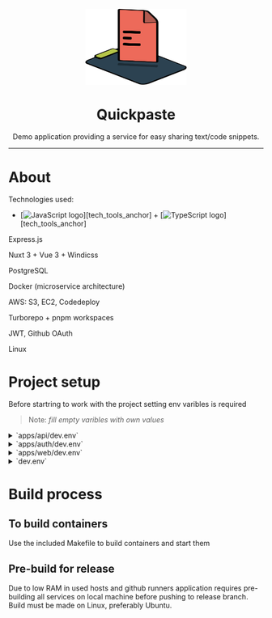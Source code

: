 <p align="center" >
    <img src="./apps/web/src/assets/quickpase-icon.svg" width="200px">
    <h1 align="center">Quickpaste</h1>
</p>

<p align="center">
Demo application providing a service for easy sharing text/code snippets.
</p>

---
# About

Technologies used:

- [<img src="https://img.shields.io/badge/JavaScript-282C34?logo=javascript&logoColor=F7DF1E" alt="JavaScript logo" title="JavaScript" height="25" />][tech_tools_anchor] + [<img src="https://img.shields.io/badge/TypeScript-282C34?logo=typescript&logoColor=3178C6" alt="TypeScript logo" title="TypeScript" height="25" />][tech_tools_anchor]

Express.js

Nuxt 3 + Vue 3 + Windicss

PostgreSQL

Docker (microservice architecture)

AWS: S3, EC2, Codedeploy

Turborepo + pnpm workspaces

JWT, Github OAuth

Linux

  


# Project setup

Before startring to work with the project setting env varibles is required

>  Note: *fill empty varibles with own values*

  
<details>
  <summary>`apps/api/dev.env`</summary>

  ```
  AWS_ACCESS_KEY_ID=
  AWS_SECRET_ACCESS_KEY="secretDEVkey"
  AWS_BUCKET_NAME="quickpaste"
  AWS_REGION="eu-north-1"
  AWS_ENDPOINT="http://storage:4566"

  PG_HOST="db"
  PG_PORT="5432"
  PG_DB_NAME="quickpaste"

  ```
</details>
<details>
  <summary>`apps/auth/dev.env`</summary>
  
  ```
  JWT_SECRET_KEY=
  PG_HOST="db"
  PG_PORT="5432"
  PG_DB_NAME="quickpaste"
  ```
</details>
<details>
  <summary>`apps/web/dev.env`</summary>

  ```
  NUXT_HOST=0
  NUXT_PORT=3000

  # no '/' at the ends of links
  INTERNAL_GATEWAY_ADDRESS="http://localhost:8080"
  INTERNAL_API_ADDRESS="http://localhost:4000"
  AUTH_SERVICE_ADDRESS="http://localhost:4001"
  WEB_ADDRESS="http://localhost:8080"

  GITHUB_CLIENT_ID=
  GITHUB_CLIENT_SECRET=

  # https://docs.hcaptcha.com/#integration-testing-test-keys
  HCAPTCHA_SITEKEY="10000000-ffff-ffff-ffff-000000000001"
  ```
</details>
<details>
  <summary>`dev.env`</summary>

  ```
  # local folders
  LOCAL_DEV_STORAGE="./.dev_storage/localstack_data"
  LOCAL_DEV_DB="./.dev_storage/postgress_data"

  # exposed ports on to local machine, if changed also change ports in web configuration
  API_PORT=4000
  AUTH_PORT=4001
  GATEWAY_PORT=8080
  WEB_PORT=8081

  # db config
  POSTGRES_USER=
  POSTGRES_PASSWORD=
  ```
</details>

# Build process

  

## To build containers

Use the included Makefile to build containers and start them

  

## Pre-build for release

Due to low RAM in used hosts and github runners application requires pre-building all services on local machine before pushing to release branch. Build must be made on Linux, preferably Ubuntu.